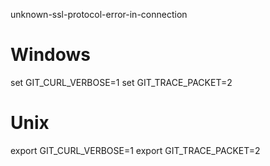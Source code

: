 unknown-ssl-protocol-error-in-connection

# Windows
set GIT_CURL_VERBOSE=1
set GIT_TRACE_PACKET=2

# Unix
export GIT_CURL_VERBOSE=1
export GIT_TRACE_PACKET=2
